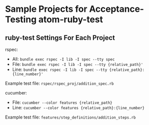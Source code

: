 # Sample Projects for Acceptance-Testing atom-ruby-test

## ruby-test Settings For Each Project

rspec:

* All: `bundle exec rspec -I lib -I spec --tty spec`
* File: `bundle exec rspec -I lib -I spec --tty {relative_path}'`
* Line: `bundle exec rspec -I lib -I spec --tty {relative_path}:{line_number}'`

Example test file: `rspec/rspec_proj/addition_spec.rb`

cucumber:

* File: `cucumber --color features {relative_path}`
* Line: `cucumber --color features {relative_path}:{line_number}`

Example test file: `features/step_definitions/addition_steps.rb`
